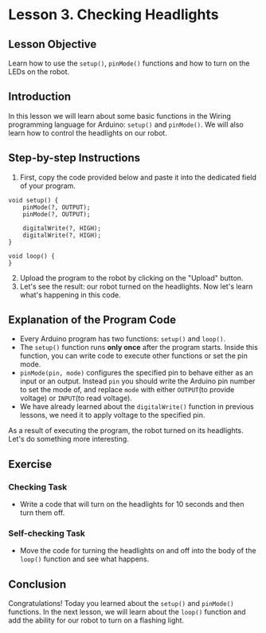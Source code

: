 # Lesson 3. Checking Headlights

## Lesson Objective
Learn how to use the `setup()`, `pinMode()` functions and how to turn on the LEDs on the robot.

## Introduction
In this lesson we will learn about some basic functions in the Wiring programming language for Arduino: `setup()` and `pinMode()`. We will also learn how to control the headlights on our robot.

## Step-by-step Instructions
1. First, copy the code provided below and paste it into the dedicated field of your program.
```
void setup() {
    pinMode(?, OUTPUT);
    pinMode(?, OUTPUT);
      
    digitalWrite(?, HIGH);
    digitalWrite(?, HIGH);
}
      
void loop() {
}
```
2. Upload the program to the robot by clicking on the "Upload" button.
3. Let's see the result: our robot turned on the headlights. Now let's learn what's happening in this code.

## Explanation of the Program Code
- Every Arduino program has two functions: `setup()` and `loop()`.
- The `setup()` function runs **only once** after the program starts. Inside this function, you can write code to execute other functions or set the pin mode.
- `pinMode(pin, mode)` configures the specified pin to behave either as an input or an output. Instead `pin` you should write the Arduino pin number to set the mode of, and replace `mode` with either `OUTPUT`(to provide voltage) or `INPUT`(to read voltage).
- We have already learned about the `digitalWrite()` function in previous lessons, we need it to apply voltage to the specified pin.

As a result of executing the program, the robot turned on its headlights. Let's do something more interesting.

## Exercise

### Checking Task
- Write a code that will turn on the headlights for 10 seconds and then turn them off.

### Self-checking Task
- Move the code for turning the headlights on and off into the body of the `loop()` function and see what happens.

## Conclusion
Congratulations! Today you learned about the `setup()` and `pinMode()` functions. In the next lesson, we will learn about the `loop()` function and add the ability for our robot to turn on a flashing light.